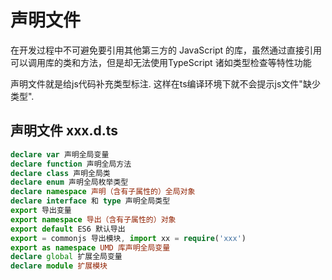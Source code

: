 # 声明文件
在开发过程中不可避免要引用其他第三方的 JavaScript 的库，虽然通过直接引用可以调用库的类和方法，但是却无法使用TypeScript 诸如类型检查等特性功能

声明文件就是给js代码补充类型标注. 这样在ts编译环境下就不会提示js文件"缺少类型".

## 声明文件 xxx.d.ts
```ts
declare var 声明全局变量
declare function 声明全局方法
declare class 声明全局类
declare enum 声明全局枚举类型
declare namespace 声明（含有子属性的）全局对象
declare interface 和 type 声明全局类型
export 导出变量
export namespace 导出（含有子属性的）对象
export default ES6 默认导出
export = commonjs 导出模块, import xx = require('xxx')
export as namespace UMD 库声明全局变量
declare global 扩展全局变量
declare module 扩展模块
```
